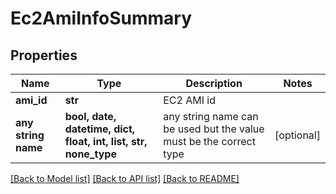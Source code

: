 # Ec2AmiInfoSummary


## Properties
Name | Type | Description | Notes
------------ | ------------- | ------------- | -------------
**ami_id** | **str** | EC2 AMI id | 
**any string name** | **bool, date, datetime, dict, float, int, list, str, none_type** | any string name can be used but the value must be the correct type | [optional]

[[Back to Model list]](../README.md#documentation-for-models) [[Back to API list]](../README.md#documentation-for-api-endpoints) [[Back to README]](../README.md)


